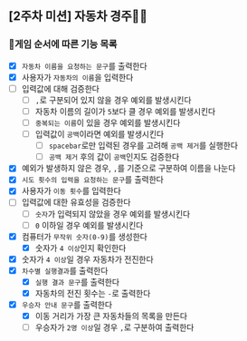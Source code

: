 ## [2주차 미션] 자동차 경주🚕🚓

### 🎲게임 순서에 따른 기능 목록

- [x] `자동차 이름을 요청하는 문구`를 출력한다
- [x] 사용자가 `자동차의 이름`을 입력한다
- [ ] 입력값에 대해 검증한다
    - [ ] `,`로 구분되어 있지 않을 경우 예외를 발생시킨다
    - [ ] 자동차 이름의 길이가 `5`보다 클 경우 예외를 발생시킨다
    - [ ] `중복되는 이름`이 있을 경우 예외를 발생시킨다
    - [ ] 입력값이 `공백`이라면 예외를 발생시킨다
        - [ ] `spacebar`로만 입력된 경우를 고려해 `공백 제거`를 실행한다
        - [ ] `공백 제거` 후의 값이 `공백`인지도 검증한다
- [x] 예외가 발생하지 않은 경우, `,`를 기준으로 구분하여 이름을 나눈다
- [x] `시도 횟수의 입력을 요청하는 문구`를 출력한다
- [x] 사용자가 `이동 횟수`를 입력한다
- [ ] 입력값에 대한 유효성을 검증한다
    - [ ] `숫자`가 입력되지 않았을 경우 예외를 발생시킨다
    - [ ] `0` 이하일 경우 예외를 발생시킨다
- [x] 컴퓨터가 `무작위 숫자(0-9)`를 생성한다
    - [x] 숫자가 `4 이상`인지 확인한다
- [x] 숫자가 `4 이상`일 경우 자동차가 전진한다
- [x] `차수별 실행결과`를 출력한다
    - [x] `실행 결과 문구`를 출력한다
    - [x] 자동차의 전진 횟수는 `-`로 출력한다
- [x] `우승자 안내 문구`를 출력한다
    - [x] 이동 거리가 가장 큰 자동차들의 목록을 만든다
    - [ ] 우승자가 `2명 이상`일 경우 `,`로 구분하여 출력한다